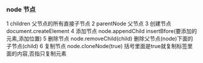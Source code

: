 ### node 节点
1 children   父节点的所有直接子节点 
2 parentNode 父节点
3 创建节点   document.createElement 
4 添加节点   node.appendChild  insertBfore(要添加的元素,添加位置)
5 删除节点   node.removeChild(child)    删除父节点(node)下面的子节点(child)
6 复制节点   node.cloneNode(true)   括号里面是true就复制标签里面的内容,否指只复制元素